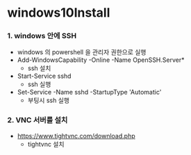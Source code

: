 # windows10Install

### 1. windows 안에 SSH
* windows 의 powershell 을 관리자 권한으로 실행
* Add-WindowsCapability -Online -Name OpenSSH.Server*
    * ssh 설치
* Start-Service sshd
    * ssh 실행
* Set-Service -Name sshd -StartupType 'Automatic'
    * 부팅시 ssh 실행

### 2. VNC 서버를 설치
* https://www.tightvnc.com/download.php
    * tightvnc 설치
